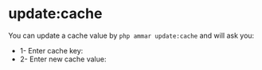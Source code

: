 # update:cache

You can update a cache value by `php ammar update:cache` and will ask you:

* 1- Enter cache key:
* 2- Enter new cache value:
